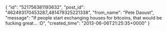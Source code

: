  {
   "id": "521756381193632",
   "post_id": "462493170453287_481479325221338",
   "from_name": "Pete Daoust",
   "message": "If people start exchanging houses for bitcoins, that would be fucking great... :D",
   "created_time": "2013-06-06T21:25:35+0000"
 }
